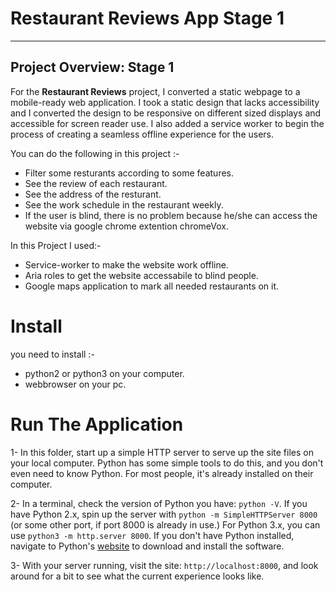 # Restaurant Reviews App Stage 1

----
## Project Overview: Stage 1

For the **Restaurant Reviews** project, I converted a static webpage to a mobile-ready web application. I took a static design that lacks accessibility and I converted the design to be responsive on different sized displays and accessible for screen reader use. I also added a service worker to begin the process of creating a seamless offline experience for the users.

You can do the following in this project :-

* Filter some resturants according to some features.
* See the review of each restaurant.
* See the address of the resturant.
* See the work schedule in the restaurant weekly.
* If the user is blind, there is no problem because he/she can access the website via google chrome extention chromeVox.

In this Project I used:-

* Service-worker to make the website work offline.
* Aria roles to get the website accessabile to blind people.
* Google maps application to mark all needed restaurants on it.

# Install

you need to install :-

* python2 or python3 on your computer.
* webbrowser on your pc.


# Run The Application

1- In this folder, start up a simple HTTP server to serve up the site files on your local computer. Python has some simple tools to do this, and you don't even need to know Python. For most people, it's already installed on their computer. 

2- In a terminal, check the version of Python you have: `python -V`. If you have Python 2.x, spin up the server with `python -m SimpleHTTPServer 8000` (or some other port, if port 8000 is already in use.) For Python 3.x, you can use `python3 -m http.server 8000`. If you don't have Python installed, navigate to Python's [website](https://www.python.org/) to download and install the software.

3- With your server running, visit the site: `http://localhost:8000`, and look around for a bit to see what the current experience looks like.



